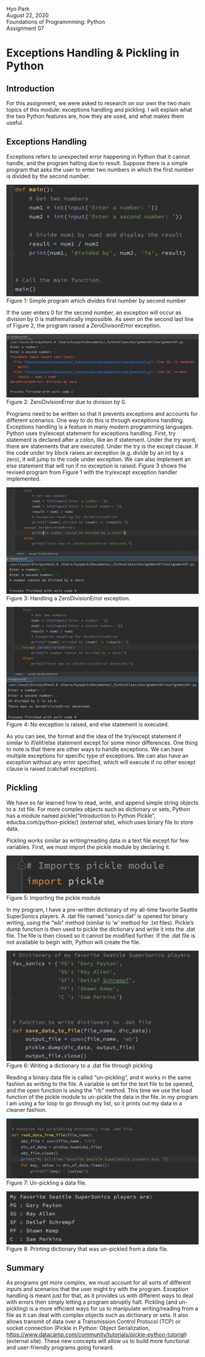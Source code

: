 Hyo Park  
August 22, 2020   
Foundations of Programmming: Python     
Assignment 07  

# Exceptions Handling & Pickling in Python  

## Introduction

For this assignment, we were asked to research on our own the two main topics of this module: exceptions handling and pickling. I will explain what the two Python features are, how they are used, and what makes them useful. 

## Exceptions Handling

Exceptions refers to unexpected error happening in Python that it cannot handle, and the program halting due to result. Suppose there is a simple program that asks the user to enter two numbers in which the first number is divided by the second number.

![Simple program which divides first number by second number](https://github.com/hyopark23/IntroToProg-Python-Mod07/blob/master/docs/Screen%20Shot%202020-08-23%20at%201.13.47%20AM.png "Figure 1: Simple program which divides first number by second number") Figure 1: Simple program which divides first number by second number


If the user enters 0 for the second number, an exception will occur as division by 0 is mathematically impossible. As seen on the second last line of Figure 2, the program raised a ZeroDivisonError exception.

![ZeroDivisionError](https://github.com/hyopark23/IntroToProg-Python-Mod07/blob/master/docs/Screen%20Shot%202020-08-23%20at%201.26.53%20AM.png "Figure 2: ZeroDivisionError") Figure 2: ZeroDivisionError due to division by 0.


Programs need to be written so that it prevents exceptions and accounts for different scenarios. One way to do this is through exceptions handling. Exceptions handling is a feature in many modern programming languages. Python uses try/except statement for exceptions handling. First, try statement is declared after a colon, like an if statement. Under the try word, there are statements that are executed. Under the try is the except clause. If the code under try block raises an exception (e.g. divide by an int by a zero), it will jump to the code under exception. We can also implement an else statement that will run if no exception is raised. Figure 3 shows the revised program from Figure 1 with the try/except exception handler implemented.

![ZeroDivisionError handling](https://github.com/hyopark23/IntroToProg-Python-Mod07/blob/master/docs/Screen%20Shot%202020-08-23%20at%2011.33.54%20AM.png "Figure 3: ZeroDivisionError handling") Figure 3: Handling a ZeroDivisionError exception.


![No exception raised, else statement executed](https://github.com/hyopark23/IntroToProg-Python-Mod07/blob/master/docs/Screen%20Shot%202020-08-23%20at%2011.36.36%20AM.png "Figure 4: No exception raised, else statement executed") Figure 4: No exception is raised, and else statement is executed.


As you can see, the format and the idea of the try/except statement if similar to if/elif/else statement except for some minor differences. One thing to note is that there are other ways to handle exceptions. We can have multiple exceptions for specific type of exceptions. We can also have an exception without any error specified, which will execute if no other except clause is raised (catchall exception). 

## Pickling

We have so far learned how to read, write, and append simple string objects to a .txt file. For more complex objects such as dictionary or sets, Python has a module named pickle(“Introduction to Python Pickle”, educba.com/python-pickle/) (external site), which uses binary file to store data.

Pickling works similar as writing/reading data in a text file except for few variables. First, we must import the pickle module by declaring it. 

![Importing pickle module](https://github.com/hyopark23/IntroToProg-Python-Mod07/blob/master/docs/Screen%20Shot%202020-08-23%20at%202.01.41%20PM.png "Figure 5: Importing pickle module") Figure 5: Importing the pickle module


In my program, I have a pre-written dictionary of my all-time favorite Seattle SuperSonics players. A .dat file named “sonics.dat” is opened for binary writing, using the “wb" method (similar to ‘w’ method for .txt files). Pickle’s dump function is then used to pickle the dictionary and write it into the .dat file. The file is then closed so it cannot be modified further. If the .dat file is not available to begin with, Python will create the file.

![Pickling to a .dat file](https://github.com/hyopark23/IntroToProg-Python-Mod07/blob/master/docs/Screen%20Shot%202020-08-23%20at%202.12.19%20PM.png "Figure 6: Pickling to a .dat file") Figure 6: Writing a dictionary to a .dat file through pickling


Reading a binary data file is called “un-pickling”, and it works in the same fashion as writing to the file. A variable is set for the text file to be opened, and the open function is using the "rb" method. This time we use the load function of the pickle module to un-pickle the data in the file. In my program I am using a for loop to go through my list, so it prints out my data in a cleaner fashion.

![Un-pickling to a data file](https://github.com/hyopark23/IntroToProg-Python-Mod07/blob/master/docs/Screen%20Shot%202020-08-23%20at%202.28.45%20PM.png "Figure 7: Un-pickling to a data file") Figure 7: Un-pickling a data file.


![Printing dictionary from a binary file](https://github.com/hyopark23/IntroToProg-Python-Mod07/blob/master/docs/Screen%20Shot%202020-08-23%20at%202.28.57%20PM.png "Figure 8: Printing dictionary from a binary file") Figure 8: Printing dictionary that was un-pickled from a data file.


## Summary

As programs get more complex, we must account for all sorts of different inputs and scenarios that the user might try with the program. Exception handling is meant just for that, as it provides us with different ways to deal with errors then simply letting a program abruptly halt. Pickling (and un-pickling) is a more efficient ways for us to manipulate writing/reading from a file as it can deal with complex objects such as dictionary or sets. It also allows transmit of data over a Transmission Control Protocol (TCP) or socket connection (Pickle in Python: Object Serialization, https://www.datacamp.com/community/tutorials/pickle-python-tutorial) (external site).
These new concepts will allow us to build more functional and user-friendly programs going forward. 

